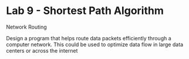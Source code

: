 # Lab 9 - Shortest Path Algorithm

Network Routing

Design a program that helps route data packets efficiently through a computer network. This could be used to optimize data flow in large data centers or across the internet
